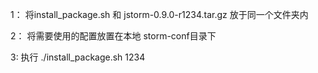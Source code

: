 1： 将install_package.sh 和 jstorm-0.9.0-r1234.tar.gz 放于同一个文件夹内

2： 将需要使用的配置放置在本地 storm-conf目录下

3:  执行 ./install_package.sh 1234

